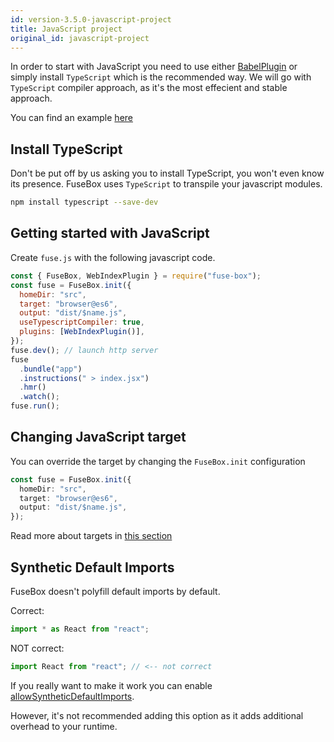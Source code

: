 ```yaml
---
id: version-3.5.0-javascript-project
title: JavaScript project
original_id: javascript-project
---
```


In order to start with JavaScript you need to use either
[BabelPlugin](/docs/plugins/babel-plugin) or simply install `TypeScript` which
is the recommended way. We will go with `TypeScript` compiler approach, as it's
the most effecient and stable approach.

You can find an example [here](https://github.com/fuse-box/react-example)

## Install TypeScript

Don't be put off by us asking you to install TypeScript, you won't even know its
presence. FuseBox uses `TypeScript` to transpile your javascript modules.

```bash
npm install typescript --save-dev
```

## Getting started with JavaScript

Create `fuse.js` with the following javascript code.

```js
const { FuseBox, WebIndexPlugin } = require("fuse-box");
const fuse = FuseBox.init({
  homeDir: "src",
  target: "browser@es6",
  output: "dist/$name.js",
  useTypescriptCompiler: true,
  plugins: [WebIndexPlugin()],
});
fuse.dev(); // launch http server
fuse
  .bundle("app")
  .instructions(" > index.jsx")
  .hmr()
  .watch();
fuse.run();
```

## Changing JavaScript target

You can override the target by changing the `FuseBox.init` configuration

```ts
const fuse = FuseBox.init({
  homeDir: "src",
  target: "browser@es6",
  output: "dist/$name.js",
});
```

Read more about targets in [this section](/docs/guides/working-with-targets)

## Synthetic Default Imports

FuseBox doesn't polyfill default imports by default.

Correct:

```js
import * as React from "react";
```

NOT correct:

```js
import React from "react"; // <-- not correct
```

If you really want to make it work you can enable
[allowSyntheticDefaultImports](/docs/development/configuration#allowsyntheticdefaultimports).

However, it's not recommended adding this option as it adds additional overhead
to your runtime.
